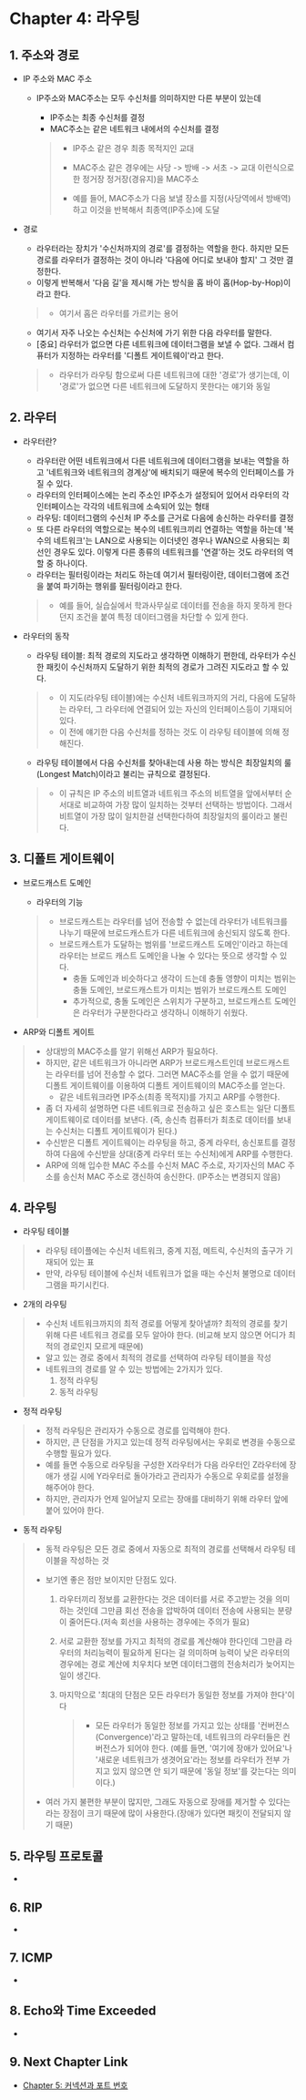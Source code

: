 #  Chapter 4: 라우팅 #

## 1. 주소와 경로

- IP 주소와 MAC 주소

  - IP주소와 MAC주소는 모두 수신처를 의미하지만 다른 부분이 있는데

    - IP주소는 최종 수신처를 결정
    - MAC주소는 같은 네트워크 내에서의 수신처를 결정

    > - IP주소 같은 경우 최종 목적지인 교대
    > - MAC주소 같은 경우에는 사당 -> 방배 -> 서초 -> 교대 이런식으로 한 정거장 정거장(경유지)을 MAC주소
    >
    > - 예를 들어, MAC주소가 다음 보낼 장소를 지정(사당역에서 방배역)하고 이것을 반복해서 최종역(IP주소)에 도달

- 경로

  - 라우터라는 장치가 '수신처까지의 경로'를 결정하는 역할을 한다. 하지만 모든 경로를 라우터가 결정하는 것이 아니라 '다음에 어디로 보내야 할지' 그 것만 결정한다.
  - 이렇게 반복해서 '다음 길'을 제시해 가는 방식을 홉 바이 홉(Hop-by-Hop)이라고 한다.

  > - 여기서 홉은 라우터를 가르키는 용어

  - 여기서 자주 나오는 수신처는 수신처에 가기 위한 다음 라우터를 말한다.
  - [중요] 라우터가 없으면 다른 네트워크에 데이터그램을 보낼 수 없다. 그래서 컴퓨터가 지정하는 라우터를 '디폴트 게이트웨이'라고 한다.

  > - 라우터가 라우팅 함으로써 다른 네트워크에 대한 '경로'가 생기는데, 이 '경로'가 없으면 다른 네트워크에 도달하지 못한다는 얘기와 동일

## 2. 라우터
- 라우터란?

  - 라우터란 어떤 네트워크에서 다른 네트워크에 데이터그램을 보내는 역할을 하고 '네트워크와 네트워크의 경계상'에 배치되기 때문에 복수의 인터페이스를 가질 수 있다.
  - 라우터의 인터페이스에는 논리 주소인 IP주소가 설정되어 있어서 라우터의 각 인터페이스는 각각의 네트워크에 소속되어 있는 형태
  - 라우팅: 데이터그램의 수신처 IP 주소를 근거로 다음에 송신하는 라우터를 결정
  - 또 다른 라우터의 역할으로는 복수의 네트워크끼리 연결하는 역할을 하는데 '복수의 네트워크'는 LAN으로 사용되는 이더넷인 경우나 WAN으로 사용되는 회선인 경우도 있다. 이렇게 다른 종류의 네트워크를 '연결'하는 것도 라우터의 역할 중 하나이다.
  - 라우터는 필터링이라는 처리도 하는데 여기서 필터링이란, 데이터그램에 조건을 붙여 파기하는 행위를 필터링이라고 한다.

  > -  예를 들어, 실습실에서 학과사무실로 데이터를 전송을 하지 못하게 한다던지 조건을 붙여 특정 데이터그램을 차단할 수 있게 한다.

- 라우터의 동작

  - 라우팅 테이블: 최적 경로의 지도라고 생각하면 이해하기 편한데, 라우터가 수신한 패킷이 수신처까지 도달하기 위한 최적의 경로가 그려진 지도라고 할 수 있다.

  > - 이 지도(라우팅 테이블)에는 수신처 네트워크까지의 거리, 다음에 도달하는 라우터, 그 라우터에 연결되어 있는 자신의 인터페이스등이 기재되어 있다.
  > - 이 전에 얘기한 다음 수신처를 정하는 것도 이 라우팅 테이블에 의해 정해진다.

  - 라우팅 테이블에서 다음 수신처를 찾아내는데 사용 하는 방식은 최장일치의 룰(Longest Match)이라고 불리는 규칙으로 결정된다.

  > - 이 규칙은 IP 주소의 비트열과 네트워크 주소의 비트열을 앞에서부터 순서대로 비교하여 가장 많이 일치하는 것부터 선택하는 방법이다. 그래서 비트열이 가장 많이 일치한걸 선택한다하여 최장일치의 룰이라고 불린다.

## 3. 디폴트 게이트웨이
- 브로드캐스트 도메인

  - 라우터의 기능

  > - 브로드캐스트는 라우터를 넘어 전송할 수 없는데 라우터가 네트워크를 나누기 때문에 브로드캐스트가 다른 네트워크에 송신되지 않도록 한다.
  > - 브로드캐스트가 도달하는 범위를 '브로드캐스트 도메인'이라고 하는데 라우터는 브로드 캐스트 도메인을 나눌 수 있다는 뜻으로 생각할 수 있다.
  >   - 충돌 도메인과 비슷하다고 생각이 드는데 충돌 영향이 미치는 범위는 충돌 도메인, 브로드캐스트가 미치는 범위가 브로드캐스트 도메인
  >   - 추가적으로, 충돌 도메인은 스위치가 구분하고, 브로드캐스트 도메인은 라우터가 구분한다라고 생각하니 이해하기 쉬웠다.

- ARP와 디폴트 게이트

> - 상대방의 MAC주소를 알기 위해선 ARP가 필요하다.
> - 하지만, 같은 네트워크가 아니라면 ARP가 브로드캐스트인데 브로드캐스트는 라우터를 넘어 전송할 수 없다. 그러면 MAC주소를 얻을 수 없기 때문에 디폴트 게이트웨이를 이용하여 디폴트 게이트웨이의 MAC주소를 얻는다.
>   - 같은 네트워크라면 IP주소(최종 목적지)를 가지고 ARP를 수행한다.
> - 좀 더 자세히 설명하면 다른 네트워크로 전송하고 싶은 호스트는 일단 디폴트 게이트웨이로 데이터를 보낸다. (즉, 송신측 컴퓨터가 최초로 데이터를 보내는 수신처는 디폴트 게이트웨이가 된다.)
> - 수신받은 디폴트 게이트웨이는 라우팅을 하고, 중계 라우터, 송신포트를 결정하여 다음에 수신받을 상대(중계 라우터 또는 수신처)에게 ARP를 수행한다.
> - ARP에 의해 입수한 MAC 주소를 수신처 MAC 주소로, 자기자신의 MAC 주소를 송신처 MAC 주소로 갱신하여 송신한다. (IP주소는 변경되지 않음)

## 4. 라우팅
- 라우팅 테이블

> - 라우팅 테이플에는 수신처 네트워크, 중계 지점, 메트릭, 수신처의 출구가 기재되어 있는 표
> - 만약, 라우팅 테이블에 수신처 네트워크가 없을 때는 수신처 불명으로 데이터그램을 파기시킨다.

- 2개의 라우팅

> - 수신처 네트워크까지의 최적 경로를 어떻게 찾아낼까? 최적의 경로를 찾기 위해 다른 네트워크 경로를 모두 알아야 한다. (비교해 보지 않으면 어디가 최적의 경로인지 모르게 때문에)
> - 알고 있는 경로 중에서 최적의 경로를 선택하여 라우팅 테이블을 작성
> - 네트워크의 경로를 알 수 있는 방법에는 2가지가 있다.
>   1. 정적 라우팅
>   2. 동적 라우팅

- 정적 라우팅

> - 정적 라우팅은 관리자가 수동으로 경로를 입력해야 한다.
> - 하지만, 큰 단점을 가지고 있는데 정적 라우팅에서는 우회로 변경을 수동으로 수행할 필요가 있다. 
> - 예를 들면 수동으로 라우팅을 구성한 X라우터가 다음 라우터인 Z라우터에 장애가 생길 시에 Y라우터로 돌아가라고 관리자가 수동으로 우회로를 설정을 해주어야 한다.
> - 하지만, 관리자가 언제 일어날지 모르는 장애를 대비하기 위해 라우터 앞에 붙어 있어야 한다.

- 동적 라우팅

> - 동적 라우팅은 모든 경로 중에서 자동으로 최적의 경로를 선택해서 라우팅 테이블을 작성하는 것
>
> - 보기엔 좋은 점만 보이지만 단점도 있다.
>
>   1. 라우터끼리 정보를 교환한다는 것은 데이터를 서로 주고받는 것을 의미하는 것인데 그만큼 회선 전송을 압박하여 데이터 전송에 사용되는 분량이 줄어든다.(저속 회선을 사용하는 경우에는 주의가 필요)
>
>   2. 서로 교환한 정보를 가지고 최적의 경로를 계산해야 한다인데 그만큼 라우터의 처리능력이 필요하게 된다는 걸 의미하며 능력이 낮은 라우터의 경우에는 경로 계산에 치우치다 보면 데이터그램의 전송처리가 늦어지는 일이 생긴다.
>
>   3. 마지막으로 '최대의 단점은 모든 라우터가 동일한 정보를 가져야 한다'이다
>
>      > -  모든 라우터가 동일한 정보를 가지고 있는 상태를 '컨버전스(Convergence)'라고 말하는데, 네트워크의 라우터들은 컨버전스가 되어야 한다. (예를 들면, '여기에 장애가 있어요'나 '새로운 네트워크가 생겻어요'라는 정보를 라우터가 전부 가지고 있지 않으면 안 되기 때문에 '동일 정보'를 갖는다는 의미이다.)
>
> - 여러 가지 불편한 부분이 많지만, 그래도 자동으로 장애를 제거할 수 있다는라는 장점이 크기 때문에 많이 사용한다.(장애가 있다면 패킷이 전달되지 않기 때문)

## 5. 라우팅 프로토콜
-  

## 6. RIP
- 

## 7. ICMP
- 

## 8. Echo와 Time Exceeded
- 

## 9. Next Chapter Link
- [Chapter 5: 커넥션과 포트 번호](https://github.com/wargi/Etc/blob/master/Network/Chapter5.md)
